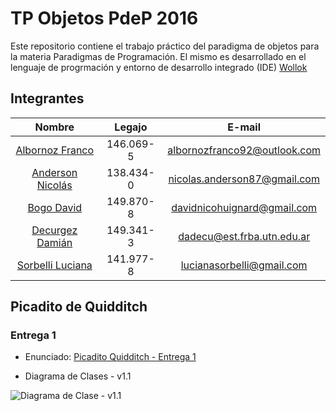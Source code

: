 # TP Objetos PdeP 2016

Este repositorio contiene el trabajo práctico del paradigma de objetos para la materia Paradigmas de Programación.
El mismo es desarrollado en el lenguaje de progrmación y entorno de desarrollo integrado (IDE) [Wollok](http://www.wollok.org/)


## Integrantes

| Nombre | Legajo | E-mail |
| :-------: | :------: | :-----: |
| [Albornoz Franco](https://github.com/Jaxidox) | 146.069-5 | albornozfranco92@outlook.com   |
| [Anderson Nicolás](https://github.com/nanderson87) | 138.434-0 | nicolas.anderson87@gmail.com |
| [Bogo David](https://github.com/frostfrozen) | 149.870-8 | davidnicohuignard@gmail.com |
| [Decurgez Damián](https://github.com/damiandecurgez) | 149.341-3 | dadecu@est.frba.utn.edu.ar |
| [Sorbelli Luciana](https://github.com/lucianasorbelli) | 141.977-8 | lucianasorbelli@gmail.com  |


## Picadito de Quidditch 

### Entrega 1

* Enunciado: [Picadito Quidditch - Entrega 1](https://docs.google.com/document/d/1DuPcu8Y_oYFDKzOBXCwsJVZwqgTzFhRZYaNvBqxfT_Q/edit#)

* Diagrama de Clases - v1.1

![Diagrama de Clase - v1.1](https://github.com/zkLXXKO/TP-Objetos-PdeP-2016/blob/master/Diagrama%20de%20Clases/Diagrama%20v2.0.png)
